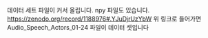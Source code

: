 데이터 세트 파일이 커서 올립니다. npy 파일도 있습니다.
https://zenodo.org/record/1188976#.YJuDjrUzYbW 
위 링크로 들어가면 Audio_Speech_Actors_01-24 파일이 데이터 셋입니다

